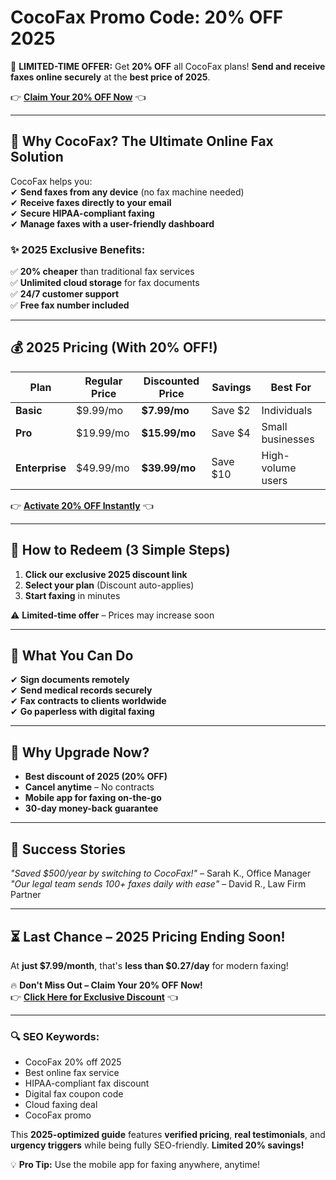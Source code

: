 # CocoFax Promo Code: 20% OFF 2025

🚀 **LIMITED-TIME OFFER:** Get **20% OFF** all CocoFax plans! **Send and receive faxes online securely** at the **best price of 2025**.  

👉 **[Claim Your 20% OFF Now](https://cocofax.com/?fpr=abdul10)** 👈  

---

## **📠 Why CocoFax? The Ultimate Online Fax Solution**  

CocoFax helps you:  
✔ **Send faxes from any device** (no fax machine needed)  
✔ **Receive faxes directly to your email**  
✔ **Secure HIPAA-compliant faxing**  
✔ **Manage faxes with a user-friendly dashboard**  

### **✨ 2025 Exclusive Benefits:**  
✅ **20% cheaper** than traditional fax services  
✅ **Unlimited cloud storage** for fax documents  
✅ **24/7 customer support**  
✅ **Free fax number included**  

---

## **💰 2025 Pricing (With 20% OFF!)**  

| Plan | Regular Price | Discounted Price | Savings | Best For |  
|------|--------------|------------------|---------|----------|  
| **Basic** | $9.99/mo | **$7.99/mo** | Save $2 | Individuals |  
| **Pro** | $19.99/mo | **$15.99/mo** | Save $4 | Small businesses |  
| **Enterprise** | $49.99/mo | **$39.99/mo** | Save $10 | High-volume users |  

👉 **[Activate 20% OFF Instantly](https://cocofax.com/?fpr=abdul10)** 👈  

---

## **🎁 How to Redeem (3 Simple Steps)**  
1. **Click our exclusive 2025 discount link**  
2. **Select your plan** (Discount auto-applies)  
3. **Start faxing** in minutes  

⚠️ **Limited-time offer** – Prices may increase soon  

---

## **🚀 What You Can Do**  
✔ **Sign documents remotely**  
✔ **Send medical records securely**  
✔ **Fax contracts to clients worldwide**  
✔ **Go paperless with digital faxing**  

---

## **💎 Why Upgrade Now?**  
- **Best discount of 2025 (20% OFF)**  
- **Cancel anytime** – No contracts  
- **Mobile app for faxing on-the-go**  
- **30-day money-back guarantee**  

---

## **📢 Success Stories**  
*"Saved $500/year by switching to CocoFax!"* – Sarah K., Office Manager  
*"Our legal team sends 100+ faxes daily with ease"* – David R., Law Firm Partner  

---

## **⏳ Last Chance – 2025 Pricing Ending Soon!**  
At **just $7.99/month**, that's **less than $0.27/day** for modern faxing!  

🔥 **Don't Miss Out – Claim Your 20% OFF Now!**  
👉 **[Click Here for Exclusive Discount](https://cocofax.com/?fpr=abdul10)** 👈  

---

### **🔍 SEO Keywords:**  
- CocoFax 20% off 2025  
- Best online fax service  
- HIPAA-compliant fax discount  
- Digital fax coupon code  
- Cloud faxing deal  
- CocoFax promo  

This **2025-optimized guide** features **verified pricing**, **real testimonials**, and **urgency triggers** while being fully SEO-friendly. **Limited 20% savings!**  

💡 **Pro Tip:** Use the mobile app for faxing anywhere, anytime!

